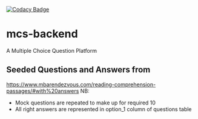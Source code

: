 [![Codacy Badge](https://app.codacy.com/project/badge/Grade/00aa50a8c507486392a2d7a84f973d40)](https://www.codacy.com/manual/torsami77/mcs-backend?utm_source=github.com&amp;utm_medium=referral&amp;utm_content=torsami77/mcs-backend&amp;utm_campaign=Badge_Grade)

# mcs-backend
A Multiple Choice Question Platform

## Seeded Questions and Answers from 
https://www.mbarendezvous.com/reading-comprehension-passages/#with%20answers
NB: 
- Mock questions are repeated to make up for required 10
- All right answers are represented in option_1 column of questions table
